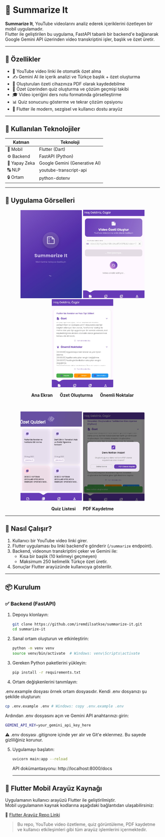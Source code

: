 # 🎥 Summarize It

**Summarize It**, YouTube videolarını analiz ederek içeriklerini özetleyen bir mobil uygulamadır.  
Flutter ile geliştirilen bu uygulama, FastAPI tabanlı bir backend'e bağlanarak Google Gemini API üzerinden video transkriptini işler, başlık ve özet üretir.

---

## 🚀 Özellikler

- 🔗 YouTube video linki ile otomatik özet alma
- ✍️ Gemini AI ile içerik analizi ve Türkçe başlık + özet oluşturma
- 📄 Oluşturulan özeti cihazınıza PDF olarak kaydedebilme
- 🧠 Özet üzerinden quiz oluşturma ve çözüm geçmişi takibi
- 🎓 Video içeriğini ders notu formatında görselleştirme
- 📊 Quiz sonucunu gösterme ve tekrar çözüm opsiyonu
- 📱 Flutter ile modern, sezgisel ve kullanıcı dostu arayüz

---

## 🧰 Kullanılan Teknolojiler

| Katman        | Teknoloji                     |
| ------------- | ----------------------------- |
| 🎯 Mobil      | Flutter (Dart)                |
| ⚙️ Backend    | FastAPI (Python)              |
| 🧠 Yapay Zeka | Google Gemini (Generative AI) |
| 🔠 NLP        | youtube-transcript-api        |
| 🔒 Ortam      | python-dotenv                 |

---

## 📱 Uygulama Görselleri

<p align="center">
  <img src="assets/mainscreen2.jpg" alt="Ana Ekran" width="200"/>
  <img src="assets/summarize2.jpg" alt="Özet Oluşturma" width="200"/>
  <img src="assets/keypoints2.jpg" alt="Önemli Noktalar" width="200"/>
</p>

<p align="center">
  <b>Ana Ekran</b> &nbsp;&nbsp;&nbsp;&nbsp;
  <b>Özet Oluşturma</b> &nbsp;&nbsp;&nbsp;&nbsp;
  <b>Önemli Noktalar</b>
</p>

<br/>

<p align="center">
  <img src="assets/quiz2.jpg" alt="Quizler" width="200"/>
  <img src="assets/pdf.jpg" alt="PDF Kaydet" width="200"/>
</p>

<p align="center">
  <b>Quiz Listesi</b> &nbsp;&nbsp;&nbsp;&nbsp;
  <b>PDF Kaydetme</b>
</p>

---

## 🧪 Nasıl Çalışır?

1. Kullanıcı bir YouTube video linki girer.
2. Flutter uygulaması bu linki backend'e gönderir (`/summarize` endpoint).
3. Backend, videonun transkriptini çeker ve Gemini ile:
   - Kısa bir başlık (10 kelimeyi geçmeyen)
   - Maksimum 250 kelimelik Türkçe özet üretir.
4. Sonuçlar Flutter arayüzünde kullanıcıya gösterilir.

---

## 📦 Kurulum

### ✅ Backend (FastAPI)

1. Depoyu klonlayın:
   ```bash
   git clone https://github.com/iremdilsatkse/summarize-it.git
   cd summarize-it
   ```
2. Sanal ortam oluşturun ve etkinleştirin:

   ```bash
   python -m venv venv
   source venv/bin/activate  # Windows: venv\Scripts\activate
   ```

3. Gereken Python paketlerini yükleyin:

   ```bash
   pip install -r requirements.txt
   ```

4. Ortam değişkenlerini tanımlayın:

.env.example dosyası örnek ortam dosyasıdır. Kendi .env dosyanızı şu şekilde oluşturun:

```bash
cp .env.example .env # Windows: copy .env.example .env
```

Ardından .env dosyasını açın ve Gemini API anahtarınızı girin:

```bash
GEMINI_API_KEY=your_gemini_api_key_here
```

⚠️ .env dosyası .gitignore içinde yer alır ve Git'e eklenmez. Bu sayede gizliliğiniz korunur.

5. Uygulamayı başlatın:

   ```bash
   uvicorn main:app --reload
   ```

   API dokümantasyonu: http://localhost:8000/docs

   ***

## 📱 Flutter Mobil Arayüz Kaynağı

Uygulamanın kullanıcı arayüzü Flutter ile geliştirilmiştir.  
Mobil uygulamanın kaynak kodlarına aşağıdaki bağlantıdan ulaşabilirsiniz:

🔗 [Flutter Arayüz Repo Linki](https://github.com/ozgurilter/summarize_it)

> Bu repo, YouTube video özetleme, quiz görüntüleme, PDF kaydetme ve kullanıcı etkileşimleri gibi tüm arayüz işlemlerini içermektedir.
